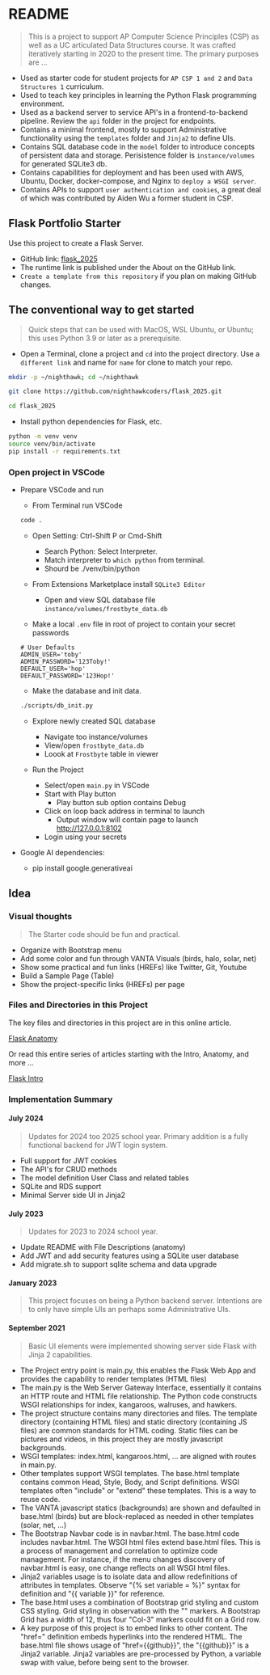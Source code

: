 # README

> This is a project to support AP Computer Science Principles (CSP) as well as a UC articulated Data Structures course. It was crafted iteratively starting in 2020 to the present time.  The primary purposes are ...

- Used as starter code for student projects for `AP CSP 1 and 2` and `Data Structures 1` curriculum.
- Used to teach key principles in learning the Python Flask programming environment.
- Used as a backend server to service API's in a frontend-to-backend pipeline. Review the `api` folder in the project for endpoints.
- Contains a minimal frontend, mostly to support Administrative functionality using the `templates` folder and `Jinja2` to define UIs.
- Contains SQL database code in the `model` folder to introduce concepts of persistent data and storage.  Perisistence folder is `instance/volumes` for generated SQLite3 db.
- Contains capabilities for deployment and has been used with AWS, Ubuntu, Docker, docker-compose, and Nginx to `deploy a WSGI server`.
- Contains APIs to support `user authentication and cookies`, a great deal of which was contributed by Aiden Wu a former student in CSP.  

## Flask Portfolio Starter

Use this project to create a Flask Server.

- GitHub link: [flask_2025](https://github.com/nighthawkcoders/flask_2025)
- The runtime link is published under the About on the GitHub link.
- `Create a template from this repository` if you plan on making GitHub changes.

## The conventional way to get started

> Quick steps that can be used with MacOS, WSL Ubuntu, or Ubuntu; this uses Python 3.9 or later as a prerequisite.

- Open a Terminal, clone a project and `cd` into the project directory.  Use a `different link` and name for `name` for clone to match your repo.

```bash
mkdir -p ~/nighthawk; cd ~/nighthawk

git clone https://github.com/nighthawkcoders/flask_2025.git

cd flask_2025
```

- Install python dependencies for Flask, etc.

```bash
python -m venv venv
source venv/bin/activate
pip install -r requirements.txt
```

### Open project in VSCode

- Prepare VSCode and run
  - From Terminal run VSCode

  ```bash
  code .
  ```

  - Open Setting: Ctrl-Shift P or Cmd-Shift
    - Search Python: Select Interpreter.
    - Match interpreter to `which python` from terminal.
    - Shourd be ./venv/bin/python

  - From Extensions Marketplace install `SQLite3 Editor`
    - Open and view SQL database file `instance/volumes/frostbyte_data.db`

  - Make a local `.env` file in root of project to contain your secret passwords

  ```shell
  # User Defaults
  ADMIN_USER='toby'
  ADMIN_PASSWORD='123Toby!'
  DEFAULT_USER='hop'
  DEFAULT_PASSWORD='123Hop!'
  ```

  - Make the database and init data.
  
  ```bash
  ./scripts/db_init.py
  ```

  - Explore newly created SQL database
    - Navigate too instance/volumes
    - View/open `frostbyte_data.db`
    - Loook at `Frostbyte` table in viewer

  - Run the Project
    - Select/open `main.py` in VSCode
    - Start with Play button
      - Play button sub option contains Debug
    - Click on loop back address in terminal to launch
      - Output window will contain page to launch http://127.0.0.1:8102
    - Login using your secrets
- Google AI dependencies:
  - pip install google.generativeai

## Idea

### Visual thoughts

> The Starter code should be fun and practical.

- Organize with Bootstrap menu
- Add some color and fun through VANTA Visuals (birds, halo, solar, net)
- Show some practical and fun links (HREFs) like Twitter, Git, Youtube
- Build a Sample Page (Table)
- Show the project-specific links (HREFs) per page

### Files and Directories in this Project

The key files and directories in this project are in this online article.

[Flask Anatomy](https://nighthawkcoders.github.io/portfolio_2025/flask-anatomy)

Or read this entire series of articles starting with the Intro, Anatomy, and more ...

[Flask Intro](https://nighthawkcoders.github.io/portfolio_2025/flask-intro)

### Implementation Summary

#### July 2024

> Updates for 2024 too 2025 school year.  Primary addition is a fully functional backend for JWT login system.

- Full support for JWT cookies
- The API's for CRUD methods
- The model definition User Class and related tables
- SQLite and RDS support
- Minimal Server side UI in Jinja2

#### July 2023

> Updates for 2023 to 2024 school year.

- Update README with File Descriptions (anatomy)
- Add JWT and add security features using a SQLite user database
- Add migrate.sh to support sqlite schema and data upgrade

#### January 2023

> This project focuses on being a Python backend server.  Intentions are to only have simple UIs an perhaps some Administrative UIs.

#### September 2021

> Basic UI elements were implemented showing server side Flask with Jinja 2 capabilities.

- The Project entry point is main.py, this enables the Flask Web App and provides the capability to render templates (HTML files)
- The main.py is the  Web Server Gateway Interface, essentially it contains an HTTP route and HTML file relationship.  The Python code constructs WSGI relationships for index, kangaroos, walruses, and hawkers.
- The project structure contains many directories and files.  The template directory (containing HTML files) and static directory (containing JS files) are common standards for HTML coding.  Static files can be pictures and videos, in this project they are mostly javascript backgrounds.
- WSGI templates: index.html, kangaroos.html, ... are aligned with routes in main.py.
- Other templates support WSGI templates.  The base.html template contains common Head, Style, Body, and Script definitions.  WSGI templates often "include" or "extend" these templates.  This is a way to reuse code.
- The VANTA javascript statics (backgrounds) are shown and defaulted in base.html (birds) but are block-replaced as needed in other templates (solar, net, ...)
- The Bootstrap Navbar code is in navbar.html. The base.html code includes navbar.html.  The WSGI html files extend base.html files.  This is a process of management and correlation to optimize code management.  For instance, if the menu changes discovery of navbar.html is easy, one change reflects on all WSGI html files.
- Jinja2 variables usage is to isolate data and allow redefinitions of attributes in templates.  Observe "{% set variable = %}" syntax for definition and "{{ variable }}" for reference.
- The base.html uses a combination of Bootstrap grid styling and custom CSS styling.  Grid styling in observation with the "<Col-3>" markers.  A Bootstrap Grid has a width of 12, thus four "Col-3" markers could fit on a Grid row.
- A key purpose of this project is to embed links to other content.  The "href=" definition embeds hyperlinks into the rendered HTML.  The base.html file shows usage of "href={{github}}", the "{{github}}" is a Jinja2 variable.  Jinja2 variables are pre-processed by Python, a variable swap with value, before being sent to the browser.
